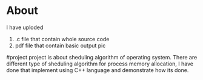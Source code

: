# About
I have uploded 
1) .c file that contain whole source code
2) pdf file that contain basic output pic

#project
project is about sheduling algorithm of operating system.
There are different type of sheduling algorithm for process memory allocation, I have done that implement using C++ language and demonstrate how its done.
